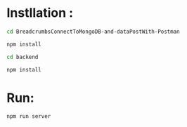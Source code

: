 # Instllation :
```bash
cd BreadcrumbsConnectToMongoDB-and-dataPostWith-Postman
 ```
```bash
npm install
```
```bash
cd backend
```
```bash
npm install
```
# Run:
```bash
npm run server
```
